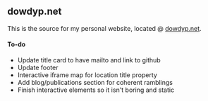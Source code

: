 ## dowdyp.net

This is the source for my personal website, located @ [dowdyp.net](https://www.dowdyp.net). 

#### To-do
 - Update title card to have mailto and link to github
 - Update footer
 - Interactive iframe map for location title property
 - Add blog/publications section for coherent ramblings
 - Finish interactive elements so it isn't boring and static
